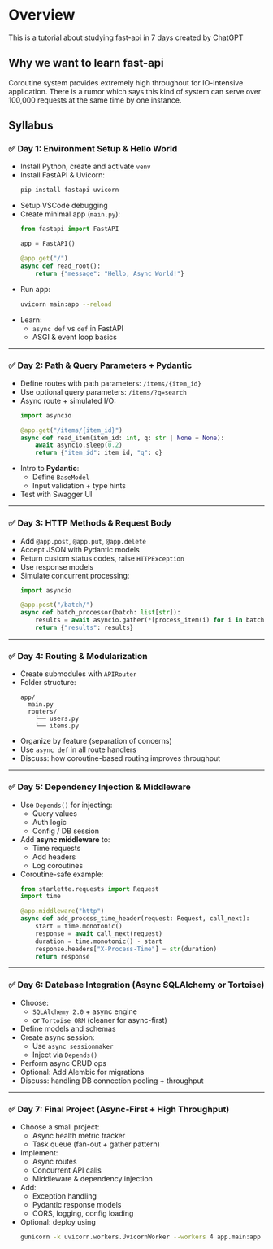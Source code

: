# Overview

This is a tutorial about studying fast-api in 7 days created by ChatGPT

## Why we want to learn fast-api

Coroutine system provides extremely high throughout for IO-intensive application.
There is a rumor which says this kind of system can serve over 100,000 requests at the same time by one instance.

## Syllabus

### ✅ **Day 1: Environment Setup & Hello World**
- Install Python, create and activate `venv`
- Install FastAPI & Uvicorn:
  ```bash
  pip install fastapi uvicorn
  ```
- Setup VSCode debugging
- Create minimal app (`main.py`):
  ```python
  from fastapi import FastAPI

  app = FastAPI()

  @app.get("/")
  async def read_root():
      return {"message": "Hello, Async World!"}
  ```
- Run app:
  ```bash
  uvicorn main:app --reload
  ```
- Learn:
  - `async def` vs `def` in FastAPI
  - ASGI & event loop basics

---

### ✅ **Day 2: Path & Query Parameters + Pydantic**
- Define routes with path parameters: `/items/{item_id}`
- Use optional query parameters: `/items/?q=search`
- Async route + simulated I/O:
  ```python
  import asyncio

  @app.get("/items/{item_id}")
  async def read_item(item_id: int, q: str | None = None):
      await asyncio.sleep(0.2)
      return {"item_id": item_id, "q": q}
  ```
- Intro to **Pydantic**:
  - Define `BaseModel`
  - Input validation + type hints
- Test with Swagger UI

---

### ✅ **Day 3: HTTP Methods & Request Body**
- Add `@app.post`, `@app.put`, `@app.delete`
- Accept JSON with Pydantic models
- Return custom status codes, raise `HTTPException`
- Use response models
- Simulate concurrent processing:
  ```python
  import asyncio

  @app.post("/batch/")
  async def batch_processor(batch: list[str]):
      results = await asyncio.gather(*[process_item(i) for i in batch])
      return {"results": results}
  ```

---

### ✅ **Day 4: Routing & Modularization**
- Create submodules with `APIRouter`
- Folder structure:
  ```
  app/
    main.py
    routers/
      └── users.py
      └── items.py
  ```
- Organize by feature (separation of concerns)
- Use `async def` in all route handlers
- Discuss: how coroutine-based routing improves throughput

---

### ✅ **Day 5: Dependency Injection & Middleware**
- Use `Depends()` for injecting:
  - Query values
  - Auth logic
  - Config / DB session
- Add **async middleware** to:
  - Time requests
  - Add headers
  - Log coroutines
- Coroutine-safe example:
  ```python
  from starlette.requests import Request
  import time

  @app.middleware("http")
  async def add_process_time_header(request: Request, call_next):
      start = time.monotonic()
      response = await call_next(request)
      duration = time.monotonic() - start
      response.headers["X-Process-Time"] = str(duration)
      return response
  ```

---

### ✅ **Day 6: Database Integration (Async SQLAlchemy or Tortoise)**
- Choose:
  - `SQLAlchemy 2.0` + async engine
  - or `Tortoise ORM` (cleaner for async-first)
- Define models and schemas
- Create async session:
  - Use `async_sessionmaker`
  - Inject via `Depends()`
- Perform async CRUD ops
- Optional: Add Alembic for migrations
- Discuss: handling DB connection pooling + throughput

---

### ✅ **Day 7: Final Project (Async-First + High Throughput)**
- Choose a small project:
  - Async health metric tracker
  - Task queue (fan-out + gather pattern)
- Implement:
  - Async routes
  - Concurrent API calls
  - Middleware & dependency injection
- Add:
  - Exception handling
  - Pydantic response models
  - CORS, logging, config loading
- Optional: deploy using
  ```bash
  gunicorn -k uvicorn.workers.UvicornWorker --workers 4 app.main:app
  ```
